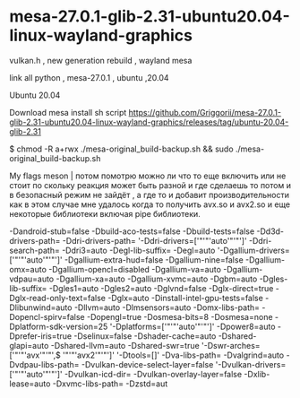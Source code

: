 # mesa-27.0.1-glib-2.31-ubuntu20.04-linux-wayland-graphics
vulkan.h , new generation rebuild , wayland mesa

link all python , mesa-27.0.1 , ubuntu ,20.04

Ubuntu 20.04

Download mesa install sh script https://github.com/Griggorii/mesa-27.0.1-glib-2.31-ubuntu20.04-linux-wayland-graphics/releases/tag/ubuntu-20.04-glib-2.31 

$ chmod -R a+rwx ./mesa-original_build-backup.sh && sudo ./mesa-original_build-backup.sh

My flags meson | потом помотрю можно ли что то еще включить или не стоит по скольку реакция может быть разной и где сделаешь то потом и в безопасный режим не зайдёт , а где то и добавит производительности как в этом случае мне удалось когда то получить avx.so и avx2.so и еще некоторые библиотеки включая pipe библиотеки.

-Dandroid-stub=false -Dbuild-aco-tests=false -Dbuild-tests=false -Dd3d-drivers-path= -Ddri-drivers-path= '-Ddri-drivers=['"'"'auto'"'"']' -Ddri-search-path= -Ddri3=auto -Degl-lib-suffix= -Degl=auto '-Dgallium-drivers=['"'"'auto'"'"']' -Dgallium-extra-hud=false -Dgallium-nine=false -Dgallium-omx=auto -Dgallium-opencl=disabled -Dgallium-va=auto -Dgallium-vdpau=auto -Dgallium-xa=auto -Dgallium-xvmc=auto -Dgbm=auto -Dgles-lib-suffix= -Dgles1=auto -Dgles2=auto -Dglvnd=false -Dglx-direct=true -Dglx-read-only-text=false -Dglx=auto -Dinstall-intel-gpu-tests=false -Dlibunwind=auto -Dllvm=auto -Dlmsensors=auto -Domx-libs-path= -Dopencl-spirv=false -Dopengl=true -Dosmesa-bits=8 -Dosmesa=none -Dplatform-sdk-version=25 '-Dplatforms=['"'"'auto'"'"']' -Dpower8=auto -Dprefer-iris=true -Dselinux=false -Dshader-cache=auto -Dshared-glapi=auto -Dshared-llvm=auto -Dshared-swr=true '-Dswr-arches=['"'"'avx'"'"',$ '"'"'avx2'"'"']' '-Dtools=[]' -Dva-libs-path= -Dvalgrind=auto -Dvdpau-libs-path= -Dvulkan-device-select-layer=false '-Dvulkan-drivers=['"'"'auto'"'"']' -Dvulkan-icd-dir= -Dvulkan-overlay-layer=false -Dxlib-lease=auto -Dxvmc-libs-path= -Dzstd=aut
